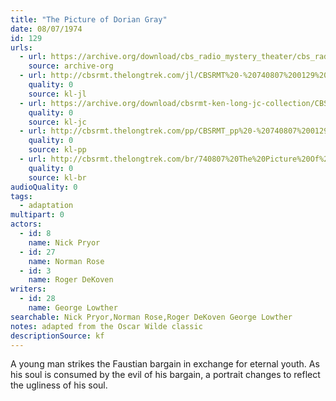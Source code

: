```yaml
---
title: "The Picture of Dorian Gray"
date: 08/07/1974
id: 129
urls: 
  - url: https://archive.org/download/cbs_radio_mystery_theater/cbs_radio_mystery_theater-0101-0150.zip/cbs_radio_mystery_theater-0101-0150%2Fcbsrmt_0129_the_picture_of_dorian_gray.mp3
    source: archive-org
  - url: http://cbsrmt.thelongtrek.com/jl/CBSRMT%20-%20740807%200129%20The%20Picture%20Of%20Dorian%20Gray_jl.mp3
    quality: 0
    source: kl-jl
  - url: https://archive.org/download/cbsrmt-ken-long-jc-collection/CBSRMT - 740807 0129 Picture Of Dorian Gray vbr na_jc.mp3
    quality: 0
    source: kl-jc
  - url: http://cbsrmt.thelongtrek.com/pp/CBSRMT_pp%20-%20740807%200129%20The%20Picture%20of%20Dorian%20Gray.mp3
    quality: 0
    source: kl-pp
  - url: http://cbsrmt.thelongtrek.com/br/740807%20The%20Picture%20Of%20Dorian%20Gray%20-%20WOR.mp3
    quality: 0
    source: kl-br
audioQuality: 0
tags: 
  - adaptation
multipart: 0
actors:  
  - id: 8
    name: Nick Pryor  
  - id: 27
    name: Norman Rose  
  - id: 3
    name: Roger DeKoven
writers:  
  - id: 28
    name: George Lowther
searchable: Nick Pryor,Norman Rose,Roger DeKoven George Lowther
notes: adapted from the Oscar Wilde classic
descriptionSource: kf
---
```

A young man strikes the Faustian bargain in exchange for eternal youth. As his soul is consumed by the evil of his bargain, a portrait changes to reflect the ugliness of his soul.